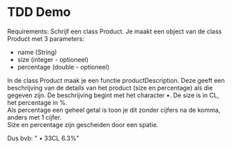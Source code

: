 # TDD Demo 
Requirements: 
Schrijf een class Product. 
Je maakt een object van de class Product met 3 parameters: 
* name (String) 
* size (integer - optioneel)
* percentage (double - optioneel)

In de class Product maak je een functie productDescription. 
Deze geeft een beschrijving van de details van het product (size en percentage) als die gegeven zijn. 
De beschrijving begint met het character •.
De size is in CL, het percentage in %.  
Als percentage een geheel getal is toon je dit zonder cijfers na de komma, anders met 1 cijfer.  
Size en percentage zijn gescheiden door een spatie. 

Dus bvb: " • 33CL 6.3%" 

